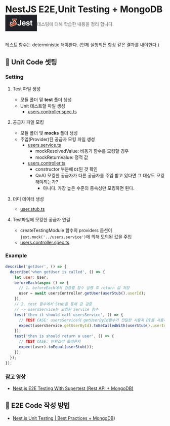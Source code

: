 # NestJS E2E,Unit Testing + MongoDB <img src="./jest.png" align=left width="100" alt="Logo" />

> 테스팅에 대해 학습한 내용을 정리 합니다.

<br/>

테스트 함수는 deterministic 해야한다. (언제 실행되든 항상 같은 결과를 내야한다.)

## 🌿 Unit Code 셋팅

### Setting

1.  Test 파일 생성
    - 모듈 폴더 밑 **test** 폴더 생성
    - Unit 테스트할 파일 생성
      - [users.controller.spec.ts](./src/users/test/users.controller.spec.ts)
2.  공급자 파일 모킹
    - 모듈 폴더 및 **mocks** 폴더 생성
    - 주입(Provider)된 공급자 모킹 파일 생성
      - [users.service.ts](./src/users/__mocks__/users.service.ts)
        - mockResolvedValue: 비동기 함수를 모킹할 경우
        - mockReturnValue: 정적 값
      - [users.controller.ts](./src/users/users.controller.ts)
        - constructor 부분에 `DI`된 것 확인
        - QnA) 모킹한 공급자가 다른 공급자를 주입 받고 있다면 그 대상도 모킹해야되는가?
          - 아니다. 가장 높은 수준의 종속성만 모킹하면 된다.
3.  더미 데이터 생성

    - [user.stub.ts](./src/users/test/stubs/user.stub.ts)

4.  Test파일에 모킹한 공급자 연결
    - createTestingModule 함수의 providers 옵션이 `jest.mock('../users.service')`에 의해 모의된 값을 주입
    - [users.controller.spec.ts](./src/users/test/users.controller.spec.ts)

### Example

```js
describe('getUser', () => {
  describe('when getUser is called', () => {
    let user: User;
    beforeEach(async () => {
      // 1. beforeEach에서 검증할 함수 실행 후 return 값 저장
      user = await usersController.getUser(userStub().userId);
    });
    // 2. test 함수에서 Stub을 통해 값 검증
    // -> usersService는 모킹된 Service 함수
    test('then it should call usersService', () => {
      // TEST CASE: usersService의 getUserById함수가 전달한 사용자 DI를 사용하여 Service에 메서드를 호출하고 있는지
      expect(usersService.getUserById).toBeCalledWith(userStub().userId);
    });
    test('then is should return a user', () => {
      // TEST CASE: 반환값이 옯바른지
      expect(user).toEqual(userStub());
    });
  });
});
```

### 참고 영상

- [Nest.js E2E Testing With Supertest (Rest API + MongoDB)](https://www.youtube.com/watch?v=R2ndY_JhxWk&t=330s)

## 🌿 E2E Code 작성 방법

- [Nest.js Unit Testing | Best Practices + MongoDB](https://www.youtube.com/watch?v=1Vc6Xw8FMpg&t=335s))

